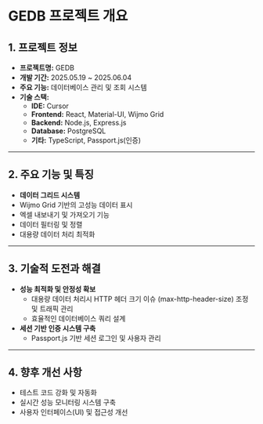 # GEDB 프로젝트 개요

## 1. 프로젝트 정보

- **프로젝트명:** GEDB
- **개발 기간:** 2025.05.19 ~ 2025.06.04
- **주요 기능:** 데이터베이스 관리 및 조회 시스템
- **기술 스택:**
  - **IDE:** Cursor
  - **Frontend:** React, Material-UI, Wijmo Grid
  - **Backend:** Node.js, Express.js
  - **Database:** PostgreSQL
  - **기타:** TypeScript, Passport.js(인증)

---

## 2. 주요 기능 및 특징

- **데이터 그리드 시스템**
- Wijmo Grid 기반의 고성능 데이터 표시
- 엑셀 내보내기 및 가져오기 기능
- 데이터 필터링 및 정렬
- 대용량 데이터 처리 최적화

---

## 3. 기술적 도전과 해결

- **성능 최적화 및 안정성 확보**
  - 대용량 데이터 처리시 HTTP 헤더 크기 이슈 (max-http-header-size) 조정 및 트래픽 관리
  - 효율적인 데이터베이스 쿼리 설계
- **세션 기반 인증 시스템 구축**
  - Passport.js 기반 세션 로그인 및 사용자 관리

---

## 4. 향후 개선 사항

- 테스트 코드 강화 및 자동화
- 실시간 성능 모니터링 시스템 구축
- 사용자 인터페이스(UI) 및 접근성 개선

